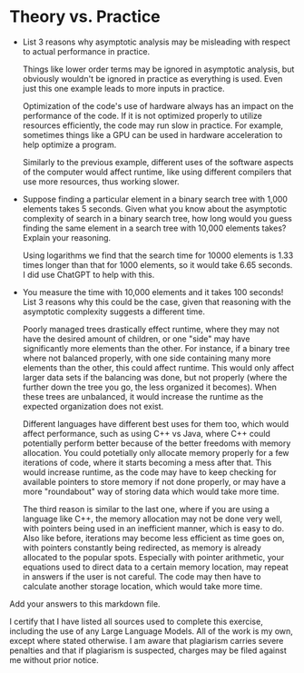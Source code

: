 # Theory vs. Practice

- List 3 reasons why asymptotic analysis may be misleading with respect to
  actual performance in practice.

  Things like lower order terms may be ignored in asymptotic analysis, but obviously wouldn't be ignored in practice as everything is used. Even just this one example leads to more inputs in practice.

  Optimization of the code's use of hardware always has an impact on the performance of the code. If it is not optimized properly to utilize resources efficiently, the code may run slow in practice. For example, sometimes things like a GPU can be used in hardware acceleration to help optimize a program.

  Similarly to the previous example, different uses of the software aspects of the computer would affect runtime, like using different compilers that use more resources, thus working slower.

- Suppose finding a particular element in a binary search tree with 1,000
  elements takes 5 seconds. Given what you know about the asymptotic complexity
  of search in a binary search tree, how long would you guess finding the same
  element in a search tree with 10,000 elements takes? Explain your reasoning.

  Using logarithms we find that the search time for 10000 elements is 1.33 times longer than that for 1000 elements, so it would take 6.65 seconds. I did use ChatGPT to help with this.

- You measure the time with 10,000 elements and it takes 100 seconds! List 3
  reasons why this could be the case, given that reasoning with the asymptotic
  complexity suggests a different time.

  Poorly managed trees drastically effect runtime, where they may not have the desired amount of children, or one "side" may have significantly more elements than the other. For instance, if a binary tree where not balanced properly, with one side containing many more elements than the other, this could affect runtime. This would only affect larger data sets if the balancing was done, but not properly (where the further down the tree you go, the less organized it becomes). When these trees are unbalanced, it would increase the runtime as the expected organization does not exist.

  Different languages have different best uses for them too, which would affect performance, such as using C++ vs Java, where C++ could potentially perform better because of the better freedoms with memory allocation. You could potetially only allocate memory properly for a few iterations of code, where it starts becoming a mess after that. This would increase runtime, as the code may have to keep checking for available pointers to store memory if not done properly, or may have a more "roundabout" way of storing data which would take more time.

  The third reason is similar to the last one, where if you are using a language like C++, the memory allocation may not be done very well, with pointers being used in an inefficient manner, which is easy to do. Also like before, iterations may become less efficient as time goes on, with pointers constantly being redirected, as memory is already allocated to the popular spots. Especially with pointer arithmetic, your equations used to direct data to a certain memory location, may repeat in answers if the user is not careful. The code may then have to calculate another storage location, which would take more time.

Add your answers to this markdown file.

I certify that I have listed all sources used to complete this exercise, including the use of any Large Language Models. All of the work is my own, except where stated otherwise. I am aware that plagiarism carries severe penalties and that if plagiarism is suspected, charges may be filed against me without prior notice.
